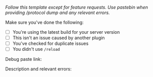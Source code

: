 _Follow this template except for feature requests. Use pastebin when providing /protocol dump and any relevant errors._

Make sure you've done the following:
- [ ] You're using the latest build for your server version
- [ ] This isn't an issue caused by another plugin
- [ ] You've checked for duplicate issues
- [ ] You didn't use `/reload`

Debug paste link:

Description and relevant errors:
